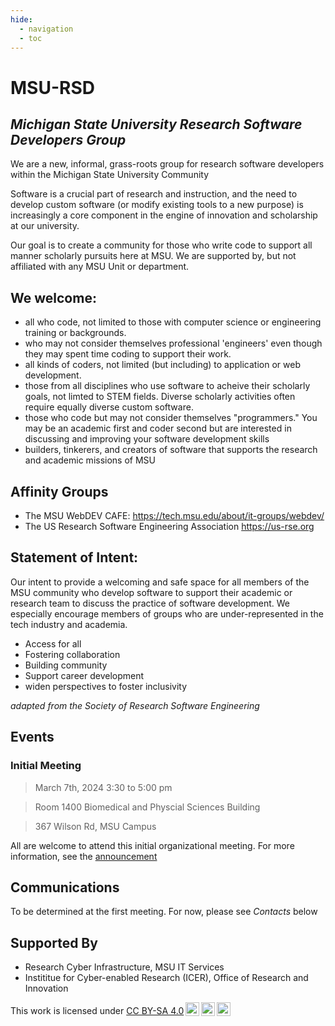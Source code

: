 ```yaml
---
hide:  
  - navigation
  - toc
---
```


# MSU-RSD

## *Michigan State University Research Software Developers Group*

We are a new, informal, grass-roots group for research software developers within the Michigan State University Community

Software is a crucial part of research and instruction, and the need to develop custom software (or modify existing tools to a new purpose) is increasingly a core component in the engine of innovation and scholarship at our university.    

Our goal is to create a community for those who write code to support all manner scholarly pursuits here at MSU.  We are supported by, but not affiliated with any MSU Unit or department.  

## We welcome: 

- all who code, not limited to those with computer science or engineering training or backgrounds.  
- who may not consider themselves professional 'engineers' even though they may spent time coding to support their work.  
- all kinds of coders, not limited (but including) to application or web development.  
- those from all disciplines who use software to acheive their scholarly goals, not limted to STEM fields.   Diverse scholarly activities often require equally diverse custom software.  
- those who code but may not consider themselves "programmers."  You may be an academic first and coder second but are interested in discussing and improving your software development skills
- builders, tinkerers, and creators of software that supports the research and academic missions of MSU


## Affinity Groups

- The MSU WebDEV CAFE: https://tech.msu.edu/about/it-groups/webdev/
- The US Research Software Engineering Association https://us-rse.org


## Statement of Intent:

Our intent to provide a welcoming and safe space for all members of the MSU community who develop software to support their academic or research team to discuss the practice of software development.   We especially encourage members of groups who are under-represented in the tech industry and academia. 

- Access for all
- Fostering collaboration
- Building community
- Support career development
- widen perspectives to foster inclusivity

*adapted from the Society of Research Software Engineering*

## Events

### Initial Meeting

> March 7th, 2024  3:30 to 5:00 pm

> Room 1400 Biomedical and Physcial Sciences Building

> 367 Wilson Rd, MSU Campus

All are welcome to attend this initial organizational meeting.  For more information, see the [announcement](news/2024/02/14/first-meeting-scheduled-for-march-7th/)


## Communications

To be determined at the first meeting.  For now, please see *Contacts* below


## Supported By 

- Research Cyber Infrastructure, MSU IT Services
- Instititue for Cyber-enabled Research (ICER), Office of Research and Innovation


<p xmlns:cc="http://creativecommons.org/ns#" >This work is licensed under <a href="http://creativecommons.org/licenses/by-sa/4.0/?ref=chooser-v1" target="_blank" rel="license noopener noreferrer" style="display:inline-block;">CC BY-SA 4.0<img style="height:22px!important;margin-left:3px;vertical-align:text-bottom;" src="https://mirrors.creativecommons.org/presskit/icons/cc.svg?ref=chooser-v1"><img style="height:22px!important;margin-left:3px;vertical-align:text-bottom;" src="https://mirrors.creativecommons.org/presskit/icons/by.svg?ref=chooser-v1"><img style="height:22px!important;margin-left:3px;vertical-align:text-bottom;" src="https://mirrors.creativecommons.org/presskit/icons/sa.svg?ref=chooser-v1"></a></p>

